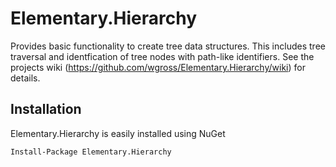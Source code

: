 # Elementary.Hierarchy

Provides basic functionality to create tree data structures. 
This includes tree traversal and identfication of tree nodes with path-like identifiers. See the projects wiki (https://github.com/wgross/Elementary.Hierarchy/wiki) for details.

## Installation 

Elementary.Hierarchy is easily installed using NuGet
```
Install-Package Elementary.Hierarchy
```



